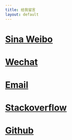 ```yaml
---
title: 给我留言
layout: default
---
```


# [Sina Weibo](https://weibo.com/troubleshoot)  

# [Wechat](https://lucky521.github.io/img/wechat-qrcode.jpg)

# [Email](mailto:lu.dev@outlook.com)

# [Stackoverflow](https://stackoverflow.com/users/3346980/lucky)

# [Github](https://github.com/lucky521)
